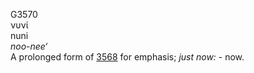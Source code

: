 G3570  
νυνί  
nuni  
*noo-nee‘*  
A prolonged form of [3568](g3568) for emphasis; *just* *now:* - now.  
